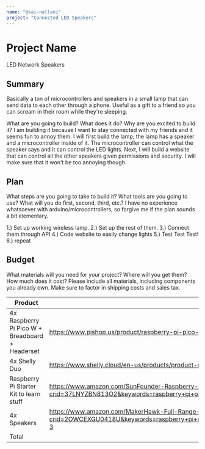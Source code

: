 ```yaml
---
name: "@sai-nallani"
project: "Connected LED Speakers"
---
```


# Project Name
LED Network Speakers
## Summary
Basically a ton of microcontrollers and speakers in a small lamp that can send data to each other through a phone. Useful as a gift to a friend so you can scream
in their room while they're sleeping.

What are you going to build? What does it do? Why are you excited to build it?
I am building it because I want to stay connected with my friends and it seems fun to annoy them. I will first build the lamp; the lamp has a speaker and a microcontroller
inside of it. The microcontroller can control what the speaker says and it can control the LED lights. Next, I will build a website that can control all the other speakers
given permissions and security. I will make sure that it won't be too annoying though.
## Plan

What steps are you going to take to build it? What tools are you going to use? What will you do first, second, third, etc.?
I have no experience whatsoever with arduino/microcontrollers, so forgive me if the plan sounds a bit elementary. 

1.) Set up working wireless lamp.
2.) Set up the rest of them.
3.) Connect them through API
4.) Code website to easily change lights
5.) Test Test Test!
6.) repeat
## Budget

What materials will you need for your project? Where will you get them? How much does it cost? Please include all materials, including components you already own. Make sure to factor in shipping costs and sales tax.

| Product         | Supplier/Link                         | Cost   |
| --------------- | ------------------------------------- | ------ |
| 4x Raspberry Pi Pico W + Breadboard + Headerset  | https://www.pishop.us/product/raspberry-pi-pico-w/ | $12.40 * 4 = $49.60  |
| 4x Shelly Duo | https://www.shelly.cloud/en-us/products/product-overview/shelly-duo-rgbw-gu10/4xbulbrgbwgu10-us  | $44.90 |
| Raspberry Pi Starter Kit to learn stuff| https://www.amazon.com/SunFounder-Raspberry-Tutorials-MicroPython-Compatible/dp/B09Z6DJ633/ref=sr_1_4?crid=37LNYZBN813O2&keywords=raspberry+pi+pico+kit&qid=1673671751&sprefix=raspberry+pi+pico+ki%2Caps%2C118&sr=8-4 | $58.88 |
| 4x Speakers | https://www.amazon.com/MakerHawk-Full-Range-Advertising-Connector-Separating/dp/B07GJ4GH67/ref=sr_1_3?crid=2OWCEXGU0418U&keywords=raspberry+pi+speakers&qid=1673672099&sprefix=raspberry+pi+speaker%2Caps%2C134&sr=8-3 | $25.98 |
| Total           |                                       | $170.36 |
